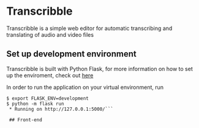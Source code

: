 # Transcribble

Transcribble is a simple web editor for automatic transcribing and translating of audio and video files

## Set up development environment

Transcribble is built with Python Flask, for more information on how to set up the enviroment, check out [here](http://flask.pocoo.org/docs/1.0/quickstart/)

In order to run the application on your virtual environment, run
```$ export FLASK_APP= [redacted]
$ export FLASK_ENV=development
$ python -m flask run
 * Running on http://127.0.0.1:5000/```

 ## Front-end
